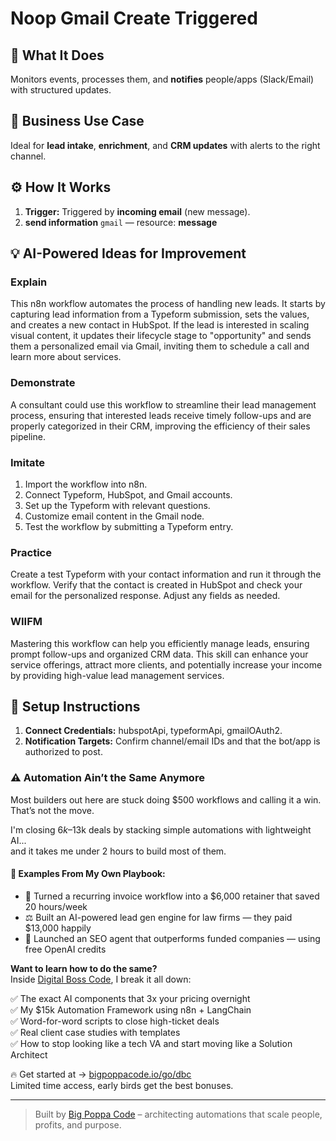 # Noop Gmail Create Triggered
  ## 🚀 What It Does
  Monitors events, processes them, and **notifies** people/apps (Slack/Email) with structured updates.
  
  ## 💼 Business Use Case
  Ideal for **lead intake**, **enrichment**, and **CRM updates** with alerts to the right channel.
  
  ## ⚙️ How It Works
  1. **Trigger:** Triggered by **incoming email** (new message).
  2. **send information** `gmail` — resource: **message**
  
  ## 💡 AI-Powered Ideas for Improvement
  ### Explain
This n8n workflow automates the process of handling new leads. It starts by capturing lead information from a Typeform submission, sets the values, and creates a new contact in HubSpot. If the lead is interested in scaling visual content, it updates their lifecycle stage to "opportunity" and sends them a personalized email via Gmail, inviting them to schedule a call and learn more about services.

### Demonstrate
A consultant could use this workflow to streamline their lead management process, ensuring that interested leads receive timely follow-ups and are properly categorized in their CRM, improving the efficiency of their sales pipeline.

### Imitate
1. Import the workflow into n8n.
2. Connect Typeform, HubSpot, and Gmail accounts.
3. Set up the Typeform with relevant questions.
4. Customize email content in the Gmail node.
5. Test the workflow by submitting a Typeform entry.

### Practice
Create a test Typeform with your contact information and run it through the workflow. Verify that the contact is created in HubSpot and check your email for the personalized response. Adjust any fields as needed.

### WIIFM
Mastering this workflow can help you efficiently manage leads, ensuring prompt follow-ups and organized CRM data. This skill can enhance your service offerings, attract more clients, and potentially increase your income by providing high-value lead management services.
  
  ## 🔧 Setup Instructions
  1. **Connect Credentials:** hubspotApi, typeformApi, gmailOAuth2.
2. **Notification Targets:** Confirm channel/email IDs and that the bot/app is authorized to post.
  
### ⚠️ Automation Ain’t the Same Anymore

Most builders out here are stuck doing $500 workflows and calling it a win.  
That’s not the move.  

I'm closing $6k–$13k deals by stacking simple automations with lightweight AI...  
and it takes me under 2 hours to build most of them.

#### 🧠 Examples From My Own Playbook:
- 🔁 Turned a recurring invoice workflow into a $6,000 retainer that saved 20 hours/week  
- ⚖️ Built an AI-powered lead gen engine for law firms — they paid $13,000 happily  
- 🚀 Launched an SEO agent that outperforms funded companies — using free OpenAI credits  

**Want to learn how to do the same?**  
Inside [Digital Boss Code](https://bigpoppacode.io/go/dbc), I break it all down:

✅ The exact AI components that 3x your pricing overnight  
✅ My $15k Automation Framework using n8n + LangChain  
✅ Word-for-word scripts to close high-ticket deals  
✅ Real client case studies with templates  
✅ How to stop looking like a tech VA and start moving like a Solution Architect  

🔥 Get started at → [bigpoppacode.io/go/dbc](https://bigpoppacode.io/go/dbc)  
Limited time access, early birds get the best bonuses.

---
> Built by [Big Poppa Code](https://bigpoppacode.io) – architecting automations that scale people, profits, and purpose.
  